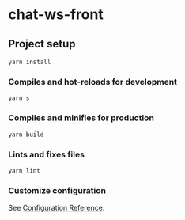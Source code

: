# chat-ws-front

## Project setup
```
yarn install
```

### Compiles and hot-reloads for development
```
yarn s
```

### Compiles and minifies for production
```
yarn build
```

### Lints and fixes files
```
yarn lint
```

### Customize configuration
See [Configuration Reference](https://cli.vuejs.org/config/).
